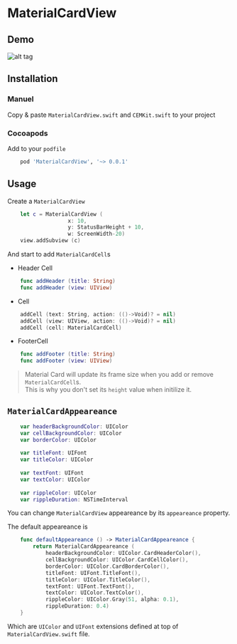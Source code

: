 MaterialCardView
================

Demo
----

![alt tag](https://raw.githubusercontent.com/cemolcay/MaterialCardView/master/ss.png)

Installation
------------

### Manuel

Copy & paste `MaterialCardView.swift` and `CEMKit.swift` to your project

### Cocoapods

Add to your `podfile`

``` ruby
	pod 'MaterialCardView', '~> 0.0.1'
```


Usage
-----

Create a `MaterialCardView`

``` swift
	let c = MaterialCardView (
			       x: 10,
			       y: StatusBarHeight + 10,
			       w: ScreenWidth-20)  
	view.addSubview (c)
```

And start to add `MaterialCardCell`s

* Header Cell

``` swift
	func addHeader (title: String)
	func addHeader (view: UIView)
```

* Cell

``` swift
	addCell (text: String, action: (()->Void)? = nil)
	addCell (view: UIView, action: (()->Void)? = nil)
	addCell (cell: MaterialCardCell)
```

* FooterCell

``` swift
	func addFooter (title: String)
	func addFooter (view: UIView)
```
  
   
>Material Card will update its frame size when you add or 
>remove `MaterialCardCell`s.  
>This is why you don't set its `height` value when initilize it.

`MaterialCardAppeareance`
-----------

``` swift
	var headerBackgroundColor: UIColor
    var cellBackgroundColor: UIColor
    var borderColor: UIColor
    
    var titleFont: UIFont
    var titleColor: UIColor
    
    var textFont: UIFont
    var textColor: UIColor
    
    var rippleColor: UIColor
    var rippleDuration: NSTimeInterval
```

You can change `MaterialCardView` appeareance by its `appeareance` property.

The default appeareance is

``` swift
    func defaultAppeareance () -> MaterialCardAppeareance {
        return MaterialCardAppeareance (
            headerBackgroundColor: UIColor.CardHeaderColor(),
            cellBackgroundColor: UIColor.CardCellColor(),
            borderColor: UIColor.CardBorderColor(),
            titleFont: UIFont.TitleFont(),
            titleColor: UIColor.TitleColor(),
            textFont: UIFont.TextFont(),
            textColor: UIColor.TextColor(),
            rippleColor: UIColor.Gray(51, alpha: 0.1),
            rippleDuration: 0.4)
    }
```

Which are `UIColor` and `UIFont` extensions defined at top of `MaterialCardView.swift` file.
